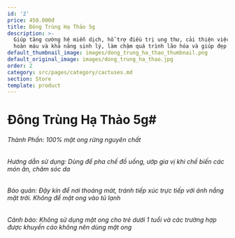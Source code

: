 ```yaml
---
id: '2'
price: 450.000đ
title: Đông Trùng Hạ Thảo 5g
description: >-
  Giúp tăng cường hệ miễn dịch, hỗ trợ điều trị ung thư, cải thiện việc tuần
  hoàn máu và khả năng sinh lý, làm chậm quá trình lão hóa và giúp đẹp da
default_thumbnail_image: images/dong_trung_ha_thao_thumbnail.png
default_original_image: images/dong_trung_ha_thao.jpg
order: 2
category: src/pages/category/cactuses.md
section: Store
template: product
---
```


# **Đông Trùng Hạ Thảo 5g**# 
###### Thành Phần: 100% mật ong rừng nguyên chất
###### Hướng dẫn sử dụng: Dùng để pha chế đồ uống, ướp gia vị khi chế biến các món ăn, chăm sóc da
###### Bảo quản: Đậy kín để nơi thoáng mát, tránh tiếp xúc trực tiếp với ánh nắng mặt trời. Không để mật ong vào tủ lạnh
###### Cảnh báo: Không sử dụng mật ong cho trẻ dưới 1 tuổi và các trường hợp được khuyến cáo không nên dùng mật ong